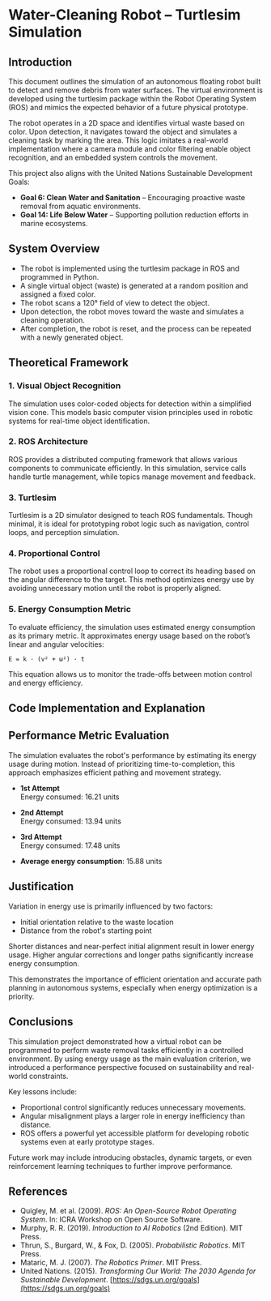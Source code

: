 # Water-Cleaning Robot – Turtlesim Simulation

## Introduction

This document outlines the simulation of an autonomous floating robot built to detect and remove debris from water surfaces. The virtual environment is developed using the turtlesim package within the Robot Operating System (ROS) and mimics the expected behavior of a future physical prototype.

The robot operates in a 2D space and identifies virtual waste based on color. Upon detection, it navigates toward the object and simulates a cleaning task by marking the area. This logic imitates a real-world implementation where a camera module and color filtering enable object recognition, and an embedded system controls the movement.

This project also aligns with the United Nations Sustainable Development Goals:

- **Goal 6: Clean Water and Sanitation** – Encouraging proactive waste removal from aquatic environments.
- **Goal 14: Life Below Water** – Supporting pollution reduction efforts in marine ecosystems.

## System Overview

- The robot is implemented using the turtlesim package in ROS and programmed in Python.
- A single virtual object (waste) is generated at a random position and assigned a fixed color.
- The robot scans a 120° field of view to detect the object.
- Upon detection, the robot moves toward the waste and simulates a cleaning operation.
- After completion, the robot is reset, and the process can be repeated with a newly generated object.

## Theoretical Framework

### 1. Visual Object Recognition

The simulation uses color-coded objects for detection within a simplified vision cone. This models basic computer vision principles used in robotic systems for real-time object identification.

### 2. ROS Architecture

ROS provides a distributed computing framework that allows various components to communicate efficiently. In this simulation, service calls handle turtle management, while topics manage movement and feedback.

### 3. Turtlesim

Turtlesim is a 2D simulator designed to teach ROS fundamentals. Though minimal, it is ideal for prototyping robot logic such as navigation, control loops, and perception simulation.

### 4. Proportional Control

The robot uses a proportional control loop to correct its heading based on the angular difference to the target. This method optimizes energy use by avoiding unnecessary motion until the robot is properly aligned.

### 5. Energy Consumption Metric

To evaluate efficiency, the simulation uses estimated energy consumption as its primary metric. It approximates energy usage based on the robot’s linear and angular velocities:

```
E = k · (v² + ω²) · t
```

This equation allows us to monitor the trade-offs between motion control and energy efficiency.

## Code Implementation and Explanation

<!-- Code not included in this file per instruction -->

## Performance Metric Evaluation

The simulation evaluates the robot's performance by estimating its energy usage during motion. Instead of prioritizing time-to-completion, this approach emphasizes efficient pathing and movement strategy.

- **1st Attempt**  
  Energy consumed: 16.21 units

- **2nd Attempt**  
  Energy consumed: 13.94 units

- **3rd Attempt**  
  Energy consumed: 17.48 units

- **Average energy consumption**: 15.88 units

## Justification

Variation in energy use is primarily influenced by two factors:

- Initial orientation relative to the waste location
- Distance from the robot's starting point

Shorter distances and near-perfect initial alignment result in lower energy usage. Higher angular corrections and longer paths significantly increase energy consumption.

This demonstrates the importance of efficient orientation and accurate path planning in autonomous systems, especially when energy optimization is a priority.

## Conclusions

This simulation project demonstrated how a virtual robot can be programmed to perform waste removal tasks efficiently in a controlled environment. By using energy usage as the main evaluation criterion, we introduced a performance perspective focused on sustainability and real-world constraints.

Key lessons include:

- Proportional control significantly reduces unnecessary movements.
- Angular misalignment plays a larger role in energy inefficiency than distance.
- ROS offers a powerful yet accessible platform for developing robotic systems even at early prototype stages.

Future work may include introducing obstacles, dynamic targets, or even reinforcement learning techniques to further improve performance.

## References

- Quigley, M. et al. (2009). *ROS: An Open-Source Robot Operating System*. In: ICRA Workshop on Open Source Software.
- Murphy, R. R. (2019). *Introduction to AI Robotics* (2nd Edition). MIT Press.
- Thrun, S., Burgard, W., & Fox, D. (2005). *Probabilistic Robotics*. MIT Press.
- Mataric, M. J. (2007). *The Robotics Primer*. MIT Press.
- United Nations. (2015). *Transforming Our World: The 2030 Agenda for Sustainable Development*. [https://sdgs.un.org/goals](https://sdgs.un.org/goals)
